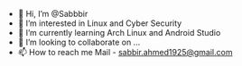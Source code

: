 - 👋 Hi, I’m @Sabbbir
- 👀 I’m interested in Linux and Cyber Security
- 🌱 I’m currently learning Arch Linux and Android Studio
- 💞️ I’m looking to collaborate on ...
- 📫 How to reach me 
    Mail - sabbir.ahmed1925@gmail.com

<!---
Sabbbir/Sabbbir is a ✨ special ✨ repository because its `README.md` (this file) appears on your GitHub profile.
You can click the Preview link to take a look at your changes.
--->
